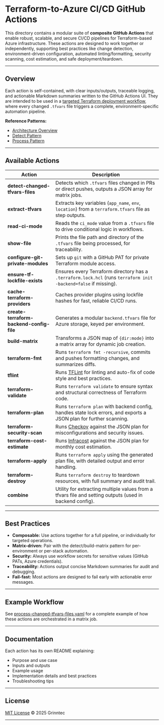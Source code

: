 # Terraform-to-Azure CI/CD GitHub Actions

This directory contains a modular suite of **composite GitHub Actions** that enable robust, scalable, and secure CI/CD pipelines for Terraform-based Azure infrastructure. These actions are designed to work together or independently, supporting best practices like change detection, environment-driven configuration, automated linting/formatting, security scanning, cost estimation, and safe deployment/teardown.

---

## Overview

Each action is self-contained, with clear inputs/outputs, traceable logging, and actionable Markdown summaries written to the GitHub Actions UI. They are intended to be used in a [targeted Terraform deployment workflow](https://www.grinntec.net/architecture/terraform-to-azure-cicd/), where every changed `.tfvars` file triggers a complete, environment-specific automation pipeline.

**Reference Patterns:**
- [Architecture Overview](https://www.grinntec.net/architecture/terraform-to-azure-cicd/)
- [Detect Pattern](https://www.grinntec.net/design-patterns/github-actions/automate-terraform-deployment-detect/)
- [Process Pattern](https://www.grinntec.net/design-patterns/github-actions/automate-terraform-deployment-process/)

---

## Available Actions

| Action | Description |
|--------|-------------|
| **detect-changed-tfvars-files** | Detects which `.tfvars` files changed in PRs or direct pushes, outputs a JSON array for matrix jobs. |
| **extract-tfvars** | Extracts key variables (`app_name`, `env`, `location`) from a `terraform.tfvars` file as step outputs. |
| **read-ci-mode** | Reads the `ci_mode` value from a `.tfvars` file to drive conditional logic in workflows. |
| **show-file** | Prints the file path and directory of the `.tfvars` file being processed, for traceability. |
| **configure-git-private-modules** | Sets up `git` with a GitHub PAT for private Terraform module access. |
| **ensure-tf-lockfile-exists** | Ensures every Terraform directory has a `.terraform.lock.hcl` (runs `terraform init -backend=false` if missing). |
| **cache-terraform-providers** | Caches provider plugins using lockfile hashes for fast, reliable CI/CD runs. |
| **create-terraform-backend-config-file** | Generates a modular `backend.tfvars` file for Azure storage, keyed per environment. |
| **build-matrix** | Transforms a JSON map of `{dir:mode}` into a matrix array for dynamic job creation. |
| **terraform-fmt** | Runs `terraform fmt -recursive`, commits and pushes formatting changes, and summarizes diffs. |
| **tflint** | Runs [TFLint](https://github.com/terraform-linters/tflint) for linting and auto-fix of code style and best practices. |
| **terraform-validate** | Runs `terraform validate` to ensure syntax and structural correctness of Terraform code. |
| **terraform-plan** | Runs `terraform plan` with backend config, handles state lock errors, and exports a JSON plan for further scanning. |
| **terraform-security-scan** | Runs [Checkov](https://www.checkov.io/) against the JSON plan for misconfigurations and security issues. |
| **terraform-cost-estimate** | Runs [Infracost](https://www.infracost.io/) against the JSON plan for monthly cost estimation. |
| **terraform-apply** | Runs `terraform apply` using the generated plan file, with detailed output and error handling. |
| **terraform-destroy** | Runs `terraform destroy` to teardown resources, with full summary and audit trail. |
| **combine** | Utility for extracting multiple values from a tfvars file and setting outputs (used in backend config). |

---

## Best Practices

- **Composable:** Use actions together for a full pipeline, or individually for targeted operations.
- **Matrix-driven:** Pair with the detect/build-matrix pattern for per-environment or per-stack automation.
- **Security:** Always use workflow secrets for sensitive values (GitHub PATs, Azure credentials).
- **Traceability:** Actions output concise Markdown summaries for audit and debugging.
- **Fail-fast:** Most actions are designed to fail early with actionable error messages.

---

## Example Workflow

See [process-changed-tfvars-files.yaml](../workflows/process-changed-tfvars-files.yaml) for a complete example of how these actions are orchestrated in a matrix job.

---

## Documentation

Each action has its own README explaining:
- Purpose and use case
- Inputs and outputs
- Example usage
- Implementation details and best practices
- Troubleshooting tips

---

## License

[MIT License](../LICENSE) © 2025 Grinntec

---
